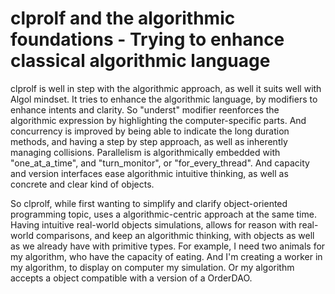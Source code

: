 # clprolf and the algorithmic foundations - Trying to enhance classical algorithmic language

clprolf is well in step with the algorithmic approach, as well it suits well with Algol mindset. It tries to enhance the algorithmic language, by modifiers to enhance intents and clarity. So "underst" modifier reenforces the algorithmic expression by highlighting the computer-specific parts. And concurrency is improved by being able to indicate the long duration methods, and having a step by step approach, as well as inherently managing collisions. Parallelism is algorithmically embedded with "one_at_a_time", and "turn_monitor", or "for_every_thread". And capacity and version interfaces ease algorithmic intuitive thinking, as well as concrete and clear kind of objects.

So clprolf, while first wanting to simplify and clarify object-oriented programming topic, uses a algorithmic-centric approach at the same time.
Having intuitive real-world objects simulations, allows for reason with real-world comparisons, and keep an algorithmic thinking, with objects as well as we already have with primitive types. For example, I need two animals for my algorithm, who have the capacity of eating. And I'm creating a worker in my algorithm, to display on computer my simulation. Or my algorithm accepts a object compatible with a version of a OrderDAO.